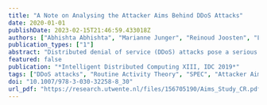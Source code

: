 ```yaml
---
title: "A Note on Analysing the Attacker Aims Behind DDoS Attacks"
date: 2020-01-01
publishDate: 2023-02-15T21:46:59.433018Z
authors: ["Abhishta Abhishta", "Marianne Junger", "Reinoud Joosten", "Lambert J.M. Nieuwenhuis"]
publication_types: ["1"]
abstract: "Distributed denial of service (DDoS) attacks pose a serious threat to the availability of online resources. In this paper, we analyse the attacker aims for the use of DDoS attacks. We propose a model that can be used to evaluate news articles for determining probable aims of attackers. Thereafter, we apply this model to evaluate 27 distinct attack events from 2016. We make use of a DDoS specific longitudinal news database to select these attack events. We find the proposed model useful in analysing attack aims. We also find that in some cases attackers might target a web infrastructure just because it is virtually invincible."
featured: false
publication: "*Intelligent Distributed Computing XIII, IDC 2019*"
tags: ["DDoS attacks", "Routine Activity Theory", "SPEC", "Attacker Aims", "Cybersecurity"]
doi: "10.1007/978-3-030-32258-8_30"
url_pdf: "https://research.utwente.nl/files/156705190/Aims_Study_CR.pdf"
---
```

